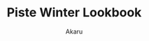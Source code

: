 ---
title: 'Piste Winter Lookbook'
author: Akaru
project_image_path: '/images/gallery/piste-winter-lookbook.jpg'
external_url: 'http://lookbook.wedze.com/winter-2016-2017/en/piste'
---